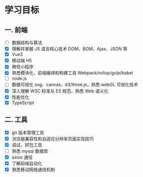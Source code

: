 # 学习目标

## 一. 前端

- [ ] 数据结构与算法
- [x] 理解并掌握 JS 语言核心技术 DOM、BOM、Ajax、JSON 等
- [x] Vue3
- [x] 移动端 H5
- [x] 微信小程序
- [x] 熟悉模块化、前端编译和构建工具 Webpack/rollup/gulp/babel
- [ ] node.js
- [ ] 数据可视化 svg、canvas、d3/three.js，熟悉 webGL 可视化技术
- [x] 深入理解 W3C 标准与 ES 规范，熟悉 Web 语义化
- [x] 性能优化
- [x] TypeScript

## 二. 工具

- [x] git 版本管理工具
- [x] 浏览器兼容性和自适应分辨率页面实现技巧
- [x] 调试、抓包工具
- [ ] 熟悉 mysql 数据库
- [x] axios 通信
- [x] 了解前端自动化
- [x] 熟悉移动网络通信机制
